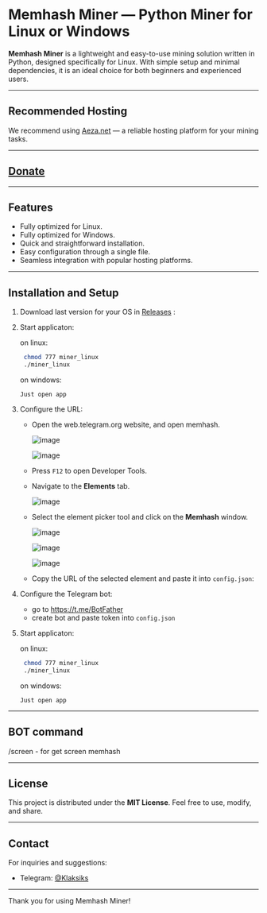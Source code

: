 
# Memhash Miner — Python Miner for Linux or Windows

**Memhash Miner** is a lightweight and easy-to-use mining solution written in Python, designed specifically for Linux. With simple setup and minimal dependencies, it is an ideal choice for both beginners and experienced users.


---

## Recommended Hosting

We recommend using [Aeza.net](https://aeza.net/?ref=522069) — a reliable hosting platform for your mining tasks.

---

## [Donate](https://donatello.to/Klaksik)

---
## Features
- Fully optimized for Linux.
- Fully optimized for Windows.
- Quick and straightforward installation.
- Easy configuration through a single file.
- Seamless integration with popular hosting platforms.

---

## Installation and Setup

1. Download last version for your OS in [Releases](https://github.com/klaksik/memhash_miner/releases/tag/v1.0.0) :

2. Start applicaton:

      on linux:
      ```bash
       chmod 777 miner_linux
       ./miner_linux
      ```
      on windows:
   
       Just open app

4. Configure the URL:
   - Open the web.telegram.org website, and open memhash.
     
     ![image](https://github.com/user-attachments/assets/ead90574-dcef-49db-8a36-faae099812d6)
     
     ![image](https://github.com/user-attachments/assets/b66d7683-f1a3-4425-92f5-7fdbc1a63ee6)
   - Press `F12` to open Developer Tools.
   - Navigate to the **Elements** tab.
     
     ![image](https://github.com/user-attachments/assets/34f8ea10-4f18-4ab7-bd41-89e3c5e3845b)
   - Select the element picker tool and click on the **Memhash** window.
     
     ![image](https://github.com/user-attachments/assets/aaa12d6d-2efc-4318-b17e-6b2c9f472671)
     
     ![image](https://github.com/user-attachments/assets/cd84aaff-95b9-4145-9cf5-e56ff9389a52)
     
     ![image](https://github.com/user-attachments/assets/8360ce65-bfad-4a65-a1e3-819cbff70da1)
   - Copy the URL of the selected element and paste it into `config.json`:

5. Configure the Telegram bot:
   - go to https://t.me/BotFather
   - create bot and paste token into `config.json`
   
6. Start applicaton:

      on linux:
      ```bash
       chmod 777 miner_linux
       ./miner_linux
      ```
      on windows:
   
       Just open app
---

## BOT command

/screen - for get screen memhash

---

## License

This project is distributed under the **MIT License**. Feel free to use, modify, and share.

---

## Contact

For inquiries and suggestions:
- Telegram: [@Klaksiks](https://t.me/Klaksiks)

---

Thank you for using Memhash Miner!
